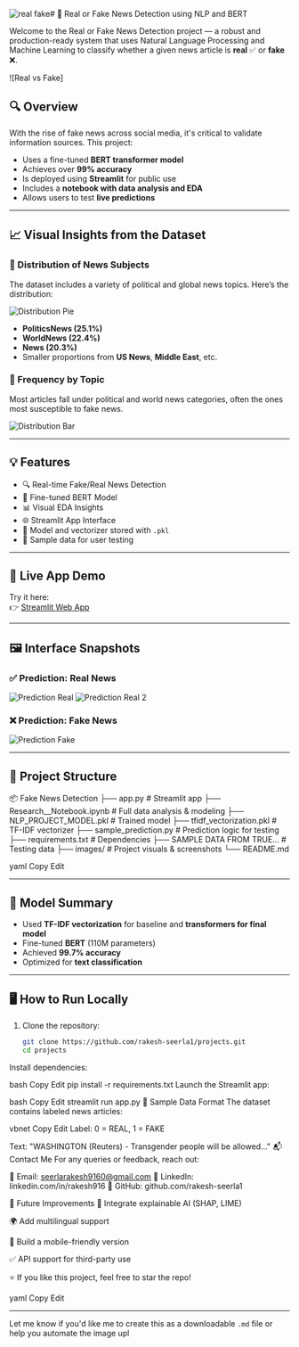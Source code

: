 ![real   fake](https://github.com/user-attachments/assets/f998a811-d2d8-41fc-9f34-d8bb558010ba)# 📰 Real or Fake News Detection using NLP and BERT

Welcome to the Real or Fake News Detection project — a robust and production-ready system that uses Natural Language Processing and Machine Learning to classify whether a given news article is **real** ✅ or **fake** ❌.

![Real vs Fake]





## 🔍 Overview

With the rise of fake news across social media, it's critical to validate information sources. This project:
- Uses a fine-tuned **BERT transformer model**
- Achieves over **99% accuracy**
- Is deployed using **Streamlit** for public use
- Includes a **notebook with data analysis and EDA**
- Allows users to test **live predictions**

---

## 📈 Visual Insights from the Dataset

### 🔹 Distribution of News Subjects
The dataset includes a variety of political and global news topics. Here’s the distribution:

![Distribution Pie](images/Screenshot%202025-05-11%20142609.png)

- **PoliticsNews (25.1%)**
- **WorldNews (22.4%)**
- **News (20.3%)**
- Smaller proportions from **US News**, **Middle East**, etc.

### 🔸 Frequency by Topic
Most articles fall under political and world news categories, often the ones most susceptible to fake news.

![Distribution Bar](images/Screenshot%202025-05-11%20142621.png)

---

## 💡 Features

- 🔍 Real-time Fake/Real News Detection
- 🧠 Fine-tuned BERT Model
- 📊 Visual EDA Insights
- 🌐 Streamlit App Interface
- 💾 Model and vectorizer stored with `.pkl`
- 🧪 Sample data for user testing

---

## 📲 Live App Demo

Try it here:  
👉 [Streamlit Web App](https://fake-real-analysis-seerla.streamlit.app)

---

## 🖼️ Interface Snapshots

### ✅ Prediction: Real News
![Prediction Real](images/Screenshot%202025-05-11%20141947.png)
![Prediction Real 2](images/Screenshot%202025-05-11%20142013.png)

### ❌ Prediction: Fake News
![Prediction Fake](images/Screenshot%202025-05-11%20142150.png)

---

## 📁 Project Structure

📦 Fake News Detection
├── app.py # Streamlit app
├── Research__Notebook.ipynb # Full data analysis & modeling
├── NLP_PROJECT_MODEL.pkl # Trained model
├── tfidf_vectorization.pkl # TF-IDF vectorizer
├── sample_prediction.py # Prediction logic for testing
├── requirements.txt # Dependencies
├── SAMPLE DATA FROM TRUE... # Testing data
├── images/ # Project visuals & screenshots
└── README.md

yaml
Copy
Edit

---

## 🧠 Model Summary

- Used **TF-IDF vectorization** for baseline and **transformers for final model**
- Fine-tuned **BERT** (110M parameters)
- Achieved **99.7% accuracy**
- Optimized for **text classification**

---

## 🖥️ How to Run Locally

1. Clone the repository:
   ```bash
   git clone https://github.com/rakesh-seerla1/projects.git
   cd projects
Install dependencies:

bash
Copy
Edit
pip install -r requirements.txt
Launch the Streamlit app:

bash
Copy
Edit
streamlit run app.py
📂 Sample Data Format
The dataset contains labeled news articles:

vbnet
Copy
Edit
Label: 0 = REAL, 1 = FAKE

Text: "WASHINGTON (Reuters) - Transgender people will be allowed..."
📬 Contact Me
For any queries or feedback, reach out:

📧 Email: seerlarakesh9160@gmail.com
🔗 LinkedIn: linkedin.com/in/rakesh916
🐙 GitHub: github.com/rakesh-seerla1

🧭 Future Improvements
🧠 Integrate explainable AI (SHAP, LIME)

🌍 Add multilingual support

📱 Build a mobile-friendly version

✅ API support for third-party use

⭐ If you like this project, feel free to star the repo!

yaml
Copy
Edit

---

Let me know if you'd like me to create this as a downloadable `.md` file or help you automate the image upl

